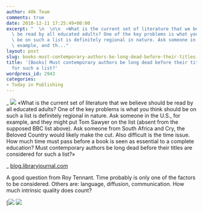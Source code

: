 ```yaml
---
author: 40k Team
comments: true
date: 2010-12-11 17:25:49+00:00
excerpt: "  \n  \n\n  «What is the current set of literature that we believe should\
  \ be read by all educated adults? One of the key problems is what you think should\
  \ be on such a list is definitely regional in nature. Ask someone in the U.S., for\
  \ example, and th..."
layout: post
slug: books-must-contemporary-authors-be-long-dead-before-their-titles-are-considered-for-such-a-list
title: '[Books] Must contemporary authors be long dead before their titles are considered
  for such a list?'
wordpress_id: 2943
categories:
- Today in Publishing
---
```


 


  _
![](http://www.40kbooks.com/wp-content/uploads/quote1.jpg)
  «What is the current set of literature that we believe should be read by all educated adults? One of the key problems is what you think should be on such a list is definitely regional in nature. Ask someone in the U.S., for example, and they might put Tom Sawyer on the list (absent from the supposed BBC list above). Ask someone from South Africa and Cry, the Beloved Country would likely make the cut. Also difficult is the time issue. How much time must pass before a book is seen as essential to a complete education? Must contemporary authors be long dead before their titles are considered for such a list?»  

_
[blog.libraryjournal.com](http://tinyurl.com/34hz69z)






A good question from Roy Tennant. Time probably is only one of the factors to be considered. Others are: language, diffusion, communication. How much intrinsic quality does count? 





[![](http://www.bookcafe.net/filtr/t1.png)
[![](http://www.bookcafe.net/filtr/f1.png)](http://www.facebook.com/pages/40k/122586614419616)


 
    
